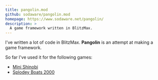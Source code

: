 ```yaml
---
title: pangolin.mod
github: sodaware/pangolin.mod
homepage: https://www.sodaware.net/pangolin/
description: >
  A game framework written in BlitzMax.
---
```


I've written a lot of code in BlitzMax. **Pangolin** is an attempt at making a
game framework.

So far I've used it for the following games:

* [Mini Shinobi](https://www.sodaware.net/1gam-2017/01-mini-shinobi/)
* [Splodey Boats 2000](https://www.sodaware.net/1gam-2017/02-splodey-boats/)
